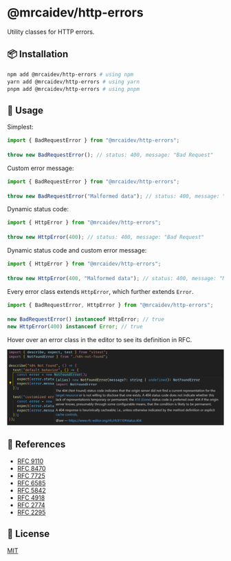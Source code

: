 # @mrcaidev/http-errors

Utility classes for HTTP errors.

## 📦 Installation

```sh
npm add @mrcaidev/http-errors # using npm
yarn add @mrcaidev/http-errors # using yarn
pnpm add @mrcaidev/http-errors # using pnpm
```

## 🚀 Usage

Simplest:

```ts
import { BadRequestError } from "@mrcaidev/http-errors";

throw new BadRequestError(); // status: 400, message: "Bad Request"
```

Custom error message:

```ts
import { BadRequestError } from "@mrcaidev/http-errors";

throw new BadRequestError("Malformed data"); // status: 400, message: "Malformed data"
```

Dynamic status code:

```ts
import { HttpError } from "@mrcaidev/http-errors";

throw new HttpError(400); // status: 400, message: "Bad Request"
```

Dynamic status code and custom error message:

```ts
import { HttpError } from "@mrcaidev/http-errors";

throw new HttpError(400, "Malformed data"); // status: 400, message: "Malformed data"
```

Every error class extends `HttpError`, which further extends `Error`.

```ts
import { BadRequestError, HttpError } from "@mrcaidev/http-errors";

new BadRequestError() instanceof HttpError; // true
new HttpError(400) instanceof Error; // true
```

Hover over an error class in the editor to see its definition in RFC.

![Editor tooltip](editor.png)

## 🔎 References

- [RFC 9110](https://www.rfc-editor.org/rfc/rfc9110)
- [RFC 8470](https://www.rfc-editor.org/rfc/rfc8470)
- [RFC 7725](https://www.rfc-editor.org/rfc/rfc7725)
- [RFC 6585](https://www.rfc-editor.org/rfc/rfc6585)
- [RFC 5842](https://www.rfc-editor.org/rfc/rfc5842)
- [RFC 4918](https://www.rfc-editor.org/rfc/rfc4918)
- [RFC 2774](https://www.rfc-editor.org/rfc/rfc2774)
- [RFC 2295](https://www.rfc-editor.org/rfc/rfc2295)

## 📜 License

[MIT](LICENSE)
